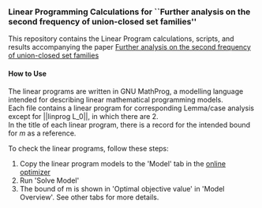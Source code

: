 ### Linear Programming Calculations for ``Further analysis on the second frequency of union-closed set families''

This repository contains the Linear Program calculations, scripts, and results accompanying the paper 
[Further analysis on the second frequency of union-closed set families]()

#### How to Use

The linear programs are written in GNU MathProg, a modelling language intended for describing linear mathematical programming models.  
Each file contains a linear program for corresponding Lemma/case analysis except for ||linprog L_0||, in which there are 2.  
In the title of each linear program, there is a record for the intended bound for $m$ as a reference.

To check the linear programs, follow these steps:  
1. Copy the linear program models to the 'Model' tab in the [online optimizer](https://online-optimizer.appspot.com/)
2. Run 'Solve Model'
3. The bound of m is shown in 'Optimal objective value' in 'Model Overview'. See other tabs for more details.


